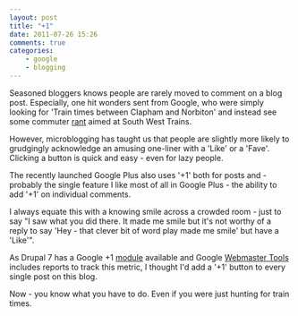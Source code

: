 ```yaml
---
layout: post
title: "+1"
date: 2011-07-26 15:26
comments: true
categories:
    - google
    - blogging
---
```


Seasoned bloggers knows people are rarely moved to comment on a blog
post. Especially, one hit wonders sent from Google, who were simply
looking for 'Train times between Clapham and Norbiton' and instead see
some commuter
[rant](http://www.nbrightside.com/blog/2011/01/13/open-letter-south-west-trains/)
aimed at South West Trains.

However, microblogging has taught us that people are slightly more
likely to grudgingly acknowledge an amusing one-liner with a 'Like' or
a 'Fave'. Clicking a button is quick and easy - even for lazy people.

The recently launched Google Plus also uses '+1' both for posts and -
probably the single feature I like most of all in Google Plus - the
ability to add '+1' on individual comments.

I always equate this with a knowing smile across a crowded room - just
to say "I saw what you did there. It made me smile but it's not worthy
of a reply to say 'Hey - that clever bit of word play made me smile'
but have a 'Like'".

As Drupal 7 has a Google +1
[module](http://drupal.org/project/google_plusone) available and
Google
[Webmaster Tools](http://www.google.com/support/webmasters/?hl=en)
includes reports to track this metric, I thought I'd add a '+1' button
to every single post on this blog.

Now - you know what you have to do. Even if you were just hunting for
train times.
